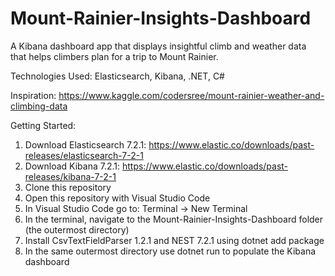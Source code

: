 # Mount-Rainier-Insights-Dashboard

A Kibana dashboard app that displays insightful climb and weather data  
that helps climbers plan for a trip to Mount Rainier.

Technologies Used: Elasticsearch, Kibana, .NET, C#

Inspiration:
https://www.kaggle.com/codersree/mount-rainier-weather-and-climbing-data

Getting Started:
1) Download Elasticsearch 7.2.1: https://www.elastic.co/downloads/past-releases/elasticsearch-7-2-1
2) Download Kibana 7.2.1: https://www.elastic.co/downloads/past-releases/kibana-7-2-1
3) Clone this repository
4) Open this repository with Visual Studio Code
5) In Visual Studio Code go to: Terminal -> New Terminal
6) In the terminal, navigate to the Mount-Rainier-Insights-Dashboard folder (the outermost directory) 
7) Install CsvTextFieldParser 1.2.1 and NEST 7.2.1 using dotnet add package
8) In the same outermost directory use dotnet run to populate the Kibana dashboard
